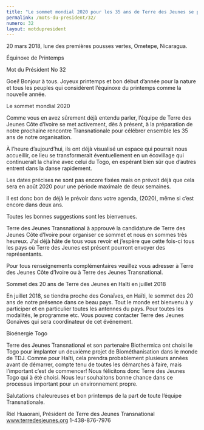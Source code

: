 ```yaml
---
title: "Le sommet mondial 2020 pour les 35 ans de Terre des Jeunes se prépare déjà!"
permalink: /mots-du-president/32/
numero: 32
layout: motdupresident
---
```


20 mars 2018, lune des premières pousses vertes, Ometepe, Nicaragua.

Équinoxe de Printemps

Mot du Président No 32 

Goei! Bonjour à tous. Joyeux printemps et bon début d’année pour la nature et tous les peuples qui considèrent l’équinoxe du printemps comme la nouvelle année.

Le sommet mondial 2020

Comme vous en avez sûrement déjà entendu parler, l’équipe de Terre des Jeunes Côte d’Ivoire se met activement, dès à présent, à la préparation de notre prochaine rencontre Transnationale pour célébrer ensemble les 35 ans de notre organisation.

À l’heure d’aujourd’hui, ils ont déjà visualisé un espace qui pourrait nous accueillir, ce lieu se transformerait éventuellement en un écovillage qui continuerait la chaîne avec celui du Togo, en espérant bien sûr que d’autres entrent dans la danse rapidement.

Les dates précises ne sont pas encore fixées mais on prévoit déjà que cela sera en août 2020 pour une période maximale de deux semaines.

Il est donc bon de déjà le prévoir dans votre agenda, (2020), même si c’est encore dans deux ans.

Toutes les bonnes suggestions sont les bienvenues.

Terre des Jeunes Transnational à approuvé la candidature de Terre des Jeunes Côte d’Ivoire pour organiser ce sommet et nous en sommes très heureux. J’ai déjà hâte de tous vous revoir et j’espère que cette fois-ci tous les pays où Terre des Jeunes est présent pourront envoyer des représentants.

Pour tous renseignements complémentaires veuillez vous adresser à Terre des Jeunes Côte d’Ivoire ou à Terre des Jeunes Transnational.

Sommet des 20 ans de Terre des Jeunes en Haïti en juillet 2018

En juillet 2018, se tiendra proche des Gonaïves, en Haïti, le sommet des 20 ans de notre présence dans ce beau pays. Tout le monde est bienvenu à y participer et en particulier toutes les antennes du pays. Pour toutes les modalités, le programme etc. Vous pouvez contacter Terre des Jeunes Gonaïves qui sera coordinateur de cet événement.

Bioénergie Togo

Terre des Jeunes Transnational et son partenaire Biothermica ont choisi le Togo pour implanter un deuxième projet de Biométhanisation dans le monde de TDJ. Comme pour Haïti, cela prendra probablement plusieurs années avant de démarrer, compte tenu de toutes les démarches à faire, mais l’important c’est de commencer! Nous félicitons donc Terre des Jeunes Togo qui à été choisi. Nous leur souhaitons bonne chance dans ce processus important pour un environnement propre.

Salutations chaleureuses et bon printemps de la part de toute l’équipe Transnationale.

Riel Huaorani, Président de Terre des Jeunes Transnational   www.terredesjeunes.org 1-438-876-7976
